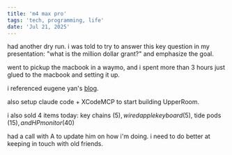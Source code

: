 ```yaml
---
title: 'm4 max pro'
tags: 'tech, programming, life'
date: 'Jul 21, 2025'
---
```


had another dry run. i was told to try to answer this key question in my presentation: "what is the million dollar grant?" and emphasize the goal.

went to pickup the macbook in a waymo, and i spent more than 3 hours just glued to the macbook and setting it up.

i referenced eugene yan's [blog](https://eugeneyan.com/writing/mac-setup/).

also setup claude code + XCodeMCP to start building UpperRoom.

i also sold 4 items today: key chains ($5), wired apple keyboard ($5), tide pods ($15), and HP monitor ($40)

had a call with A to update him on how i'm doing. i need to do better at keeping in touch with old friends.

